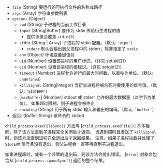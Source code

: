 <!-- YAML
added: v0.11.12
-->

* `file` {String} 要运行的可执行文件的名称或路径
* `args` {Array} 字符串参数列表
* `options` {Object}
  * `cwd` {String} 子进程的当前工作目录
  * `input` {String|Buffer} 要作为 stdin 传给衍生进程的值
    - 提供该值会覆盖 `stdio[0]`
  * `stdio` {String | Array} 子进程的 stdio 配置。（默认: `'pipe'`）
    - `stderr` 默认会输出到父进程中的 stderr，除非指定了 `stdio`
  * `env` {Object} 环境变量键值对
  * `uid` {Number} 设置该进程的用户标识。（详见 setuid(2)）
  * `gid` {Number} 设置该进程的组标识。（详见 setgid(2)）
  * `timeout` {Number} 进程允许运行的最大时间数，以毫秒为单位。（默认: `undefined`）
  * `killSignal` {String|Integer} 当衍生进程将被杀死时要使用的信号值。（默认: `'SIGTERM'`）
  * [`maxBuffer`] {Number} stdout 或 stderr 允许的最大数据量（以字节为单位）。
    如果超过限制，则子进程会被终止
  * `encoding` {String} 用于所有 stdio 输入和输出的编码。（默认: `'buffer'`）
* 返回: {Buffer|String} 该命令的 stdout

`child_process.execFileSync()` 方法与 [`child_process.execFile()`] 基本相同，除了该方法直到子进程完全关闭后才返回。
当遇到超时且发送了 `killSignal` 时，则该方法直到进程完全退出后才返回结果。
注意，如果子进程拦截并处理了 `SIGTERM` 信号且没有退出，则父进程会一直等待直到子进程退出。

如果进程超时，或有一个非零的退出码，则该方法会抛出错误。
[`Error`] 对象会包含从 [`child_process.spawnSync()`] 返回的整个结果。

